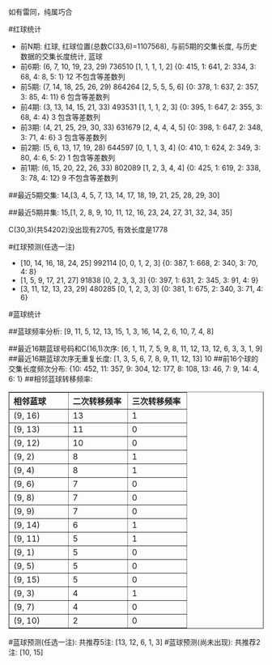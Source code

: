 <!-- 
.. title: 双色球2013034期(2013-03-26)数据分析报告
.. slug: slott-2013034-2013-03-26-report
.. date: 2013-03-27 08:00:00 UTC+08:00
.. tags: Lottery
.. link: 
.. description: 
.. type: text
-->

如有雷同，纯属巧合

<!-- TEASER_END-->

#红球统计

- 前N期: 红球, 红球位置(总数C(33,6)=1107568), 与前5期的交集长度, 与历史数据的交集长度统计, 蓝球
- 前6期: (6, 7, 10, 19, 23, 29) 736510 [1, 1, 1, 1, 2] {0: 415, 1: 641, 2: 334, 3: 68, 4: 8, 5: 1} 12 不包含等差数列
- 前5期: (7, 14, 18, 25, 26, 29) 864264 [2, 5, 5, 5, 6] {0: 378, 1: 637, 2: 357, 3: 85, 4: 11} 6 包含等差数列
- 前4期: (3, 13, 14, 15, 21, 33) 493531 [1, 1, 1, 2, 3] {0: 395, 1: 647, 2: 355, 3: 68, 4: 4} 3 包含等差数列
- 前3期: (4, 21, 25, 29, 30, 33) 631679 [2, 4, 4, 4, 5] {0: 398, 1: 647, 2: 348, 3: 71, 4: 6} 3 包含等差数列
- 前2期: (5, 6, 13, 17, 19, 28) 644597 [0, 1, 1, 3, 4] {0: 410, 1: 624, 2: 349, 3: 80, 4: 6, 5: 2} 1 包含等差数列
- 前1期: (6, 15, 20, 22, 26, 33) 802089 [1, 2, 3, 4, 4] {0: 425, 1: 619, 2: 338, 3: 78, 4: 12} 9 不包含等差数列

##最近5期交集:
14,[3, 4, 5, 7, 13, 14, 17, 18, 19, 21, 25, 28, 29, 30]

##最近5期并集:
15,[1, 2, 8, 9, 10, 11, 12, 16, 23, 24, 27, 31, 32, 34, 35]

C(30,3)(共54202)没出现有2705, 
有效长度是1778

#红球预测(任选一注)

- [10, 14, 16, 18, 24, 25] 992114 [0, 0, 1, 2, 3] {0: 387, 1: 668, 2: 340, 3: 70, 4: 8}
- [1, 5, 9, 17, 21, 27] 91838 [0, 2, 3, 3, 3] {0: 397, 1: 631, 2: 345, 3: 91, 4: 9}
- [3, 11, 12, 13, 23, 29] 480285 [0, 1, 2, 3, 3] {0: 381, 1: 675, 2: 340, 3: 71, 4: 6}

#蓝球统计

##蓝球频率分析:
[9, 11, 5, 12, 13, 15, 1, 3, 16, 14, 2, 6, 10, 7, 4, 8]

##最近16期蓝球号码和C(16,1)次序:
[6, 1, 11, 7, 5, 9, 8, 11, 12, 13, 12, 6, 3, 3, 1, 9]
##最近16期蓝球次序无重复长度:
[1, 3, 5, 6, 7, 8, 9, 11, 12, 13] 10
##前16个球的交集长度频次分布:
{10: 452, 11: 357, 9: 304, 12: 177, 8: 108, 13: 46, 7: 9, 14: 4, 6: 1}
##相邻蓝球转移频率:
<table border="1" class="table table-striped dataframe">
  <thead>
    <tr style="text-align: left;">
      <th style="min-width: 100px;">相邻蓝球</th>
      <th style="min-width: 100px;">二次转移频率</th>
      <th style="min-width: 100px;">三次转移频率</th>
    </tr>
  </thead>
  <tbody>
    <tr>
      <td> (9, 16)</td>
      <td> 13</td>
      <td> 1</td>
    </tr>
    <tr>
      <td> (9, 13)</td>
      <td> 11</td>
      <td> 0</td>
    </tr>
    <tr>
      <td> (9, 12)</td>
      <td> 10</td>
      <td> 0</td>
    </tr>
    <tr>
      <td>  (9, 2)</td>
      <td>  8</td>
      <td> 1</td>
    </tr>
    <tr>
      <td>  (9, 4)</td>
      <td>  8</td>
      <td> 1</td>
    </tr>
    <tr>
      <td>  (9, 6)</td>
      <td>  7</td>
      <td> 0</td>
    </tr>
    <tr>
      <td>  (9, 8)</td>
      <td>  7</td>
      <td> 0</td>
    </tr>
    <tr>
      <td>  (9, 9)</td>
      <td>  7</td>
      <td> 0</td>
    </tr>
    <tr>
      <td> (9, 14)</td>
      <td>  6</td>
      <td> 1</td>
    </tr>
    <tr>
      <td> (9, 11)</td>
      <td>  5</td>
      <td> 1</td>
    </tr>
    <tr>
      <td>  (9, 1)</td>
      <td>  5</td>
      <td> 0</td>
    </tr>
    <tr>
      <td>  (9, 5)</td>
      <td>  5</td>
      <td> 0</td>
    </tr>
    <tr>
      <td> (9, 15)</td>
      <td>  5</td>
      <td> 0</td>
    </tr>
    <tr>
      <td>  (9, 3)</td>
      <td>  4</td>
      <td> 1</td>
    </tr>
    <tr>
      <td>  (9, 7)</td>
      <td>  4</td>
      <td> 0</td>
    </tr>
    <tr>
      <td> (9, 10)</td>
      <td>  2</td>
      <td> 0</td>
    </tr>
  </tbody>
</table>
#蓝球预测(任选一注):
共推荐5注: [13, 12, 6, 1, 3]
#蓝球预测(尚未出现):
共推荐2注: [10, 15]

